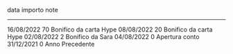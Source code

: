   data         importo   note
  ------------ --------- ------------------------
  16/08/2022   70        Bonifico da carta Hype
  08/08/2022   20        Bonifico da carta Hype
  02/08/2022   2         Bonifico da Sara
  04/08/2022   0         Apertura conto
  31/12/2021   0         Anno Precedente
